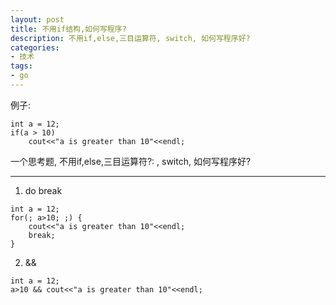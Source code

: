 ```yaml
---
layout: post
title: 不用if结构,如何写程序?
description: 不用if,else,三目运算符, switch, 如何写程序好?
categories:
- 技术
tags:
- go
---
```


例子:

```
int a = 12;
if(a > 10)
    cout<<"a is greater than 10"<<endl;
```

一个思考题, 不用if,else,三目运算符?: , switch, 如何写程序好?

---
1. do break

```
int a = 12;
for(; a>10; ;) {
    cout<<"a is greater than 10"<<endl;
    break;
}
```

2. && 

```
int a = 12;
a>10 && cout<<"a is greater than 10"<<endl;
```
